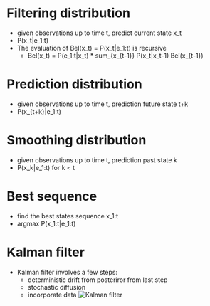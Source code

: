 # Filtering distribution
* given observations up to time t, predict current state x_t
* P(x_t|e_1:t)
* The evaluation of Bel(x_t) = P(x_t|e_1:t) is recursive
	* Bel(x_t) = P(e_1:t|x_t) * sum_{x_{t-1}} P(x_t|x_t-1) Bel(x_{t-1})

# Prediction distribution
* given observations up to time t, prediction future state t+k
* P(x_{t+k}|e_1:t)

# Smoothing distribution
* given observations up to time t, prediction past state k
* P(x_k|e_1:t) for k < t

# Best sequence 
* find the best states sequence x_1:t
* argmax P(x_1:t|e_1:t)

# Kalman filter
* Kalman filter involves a few steps:
	* deterministic drift from posteriror from last step
	* stochastic diffusion
	* incorporate data
![Kalman filter](/image/kalman_filter.jpg)


